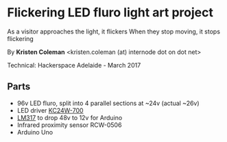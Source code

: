 # Flickering LED fluro light art project

As a visitor approaches the light, it flickers
When they stop moving, it stops flickering

By **Kristen Coleman** <kristen.coleman (at) internode dot on dot net>

Technical: Hackerspace Adelaide - March 2017

## Parts

* 96v LED fluro, split into 4 parallel sections at ~24v (actual ~26v)
* LED driver [KC24W-700](https://www.jaycar.co.nz/medias/sys_master/images/h1a/h7d/8838458933278/AA0595-dataSheetMain.pdf)
* [LM317](http://www.reuk.co.uk/wordpress/electric-circuit/lm317-voltage-calculator/) to drop 48v to 12v for Arduino
* Infrared proximity sensor RCW-0506
* Arduino Uno



